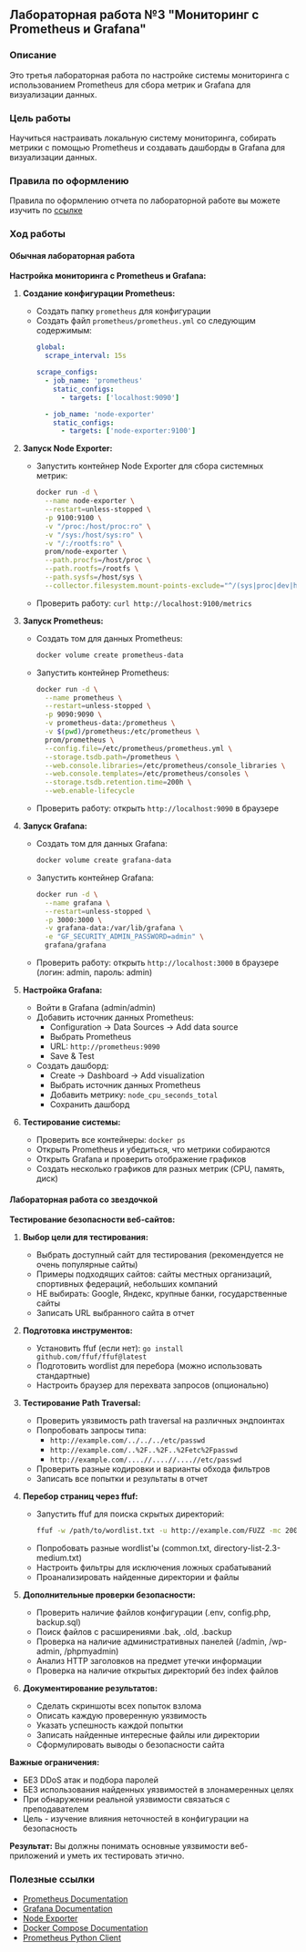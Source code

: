 ## Лабораторная работа №3 "Мониторинг с Prometheus и Grafana"
### Описание
Это третья лабораторная работа по настройке системы мониторинга с использованием Prometheus для сбора метрик и Grafana для визуализации данных.

### Цель работы
Научиться настраивать локальную систему мониторинга, собирать метрики с помощью Prometheus и создавать дашборды в Grafana для визуализации данных.

### Правила по оформлению

Правила по оформлению отчета по лабораторной работе вы можете изучить по [ссылке](../reportdesign.md)

### Ход работы

#### Обычная лабораторная работа

**Настройка мониторинга с Prometheus и Grafana:**

1. **Создание конфигурации Prometheus:**
   - Создать папку `prometheus` для конфигурации
   - Создать файл `prometheus/prometheus.yml` со следующим содержимым:
     ```yaml
     global:
       scrape_interval: 15s
     
     scrape_configs:
       - job_name: 'prometheus'
         static_configs:
           - targets: ['localhost:9090']
     
       - job_name: 'node-exporter'
         static_configs:
           - targets: ['node-exporter:9100']
     ```

2. **Запуск Node Exporter:**
   - Запустить контейнер Node Exporter для сбора системных метрик:
     ```bash
     docker run -d \
       --name node-exporter \
       --restart=unless-stopped \
       -p 9100:9100 \
       -v "/proc:/host/proc:ro" \
       -v "/sys:/host/sys:ro" \
       -v "/:/rootfs:ro" \
       prom/node-exporter \
       --path.procfs=/host/proc \
       --path.rootfs=/rootfs \
       --path.sysfs=/host/sys \
       --collector.filesystem.mount-points-exclude="^/(sys|proc|dev|host|etc)($$|/)"
     ```
   - Проверить работу: `curl http://localhost:9100/metrics`

3. **Запуск Prometheus:**
   - Создать том для данных Prometheus:
     ```bash
     docker volume create prometheus-data
     ```
   - Запустить контейнер Prometheus:
     ```bash
     docker run -d \
       --name prometheus \
       --restart=unless-stopped \
       -p 9090:9090 \
       -v prometheus-data:/prometheus \
       -v $(pwd)/prometheus:/etc/prometheus \
       prom/prometheus \
       --config.file=/etc/prometheus/prometheus.yml \
       --storage.tsdb.path=/prometheus \
       --web.console.libraries=/etc/prometheus/console_libraries \
       --web.console.templates=/etc/prometheus/consoles \
       --storage.tsdb.retention.time=200h \
       --web.enable-lifecycle
     ```
   - Проверить работу: открыть `http://localhost:9090` в браузере

4. **Запуск Grafana:**
   - Создать том для данных Grafana:
     ```bash
     docker volume create grafana-data
     ```
   - Запустить контейнер Grafana:
     ```bash
     docker run -d \
       --name grafana \
       --restart=unless-stopped \
       -p 3000:3000 \
       -v grafana-data:/var/lib/grafana \
       -e "GF_SECURITY_ADMIN_PASSWORD=admin" \
       grafana/grafana
     ```
   - Проверить работу: открыть `http://localhost:3000` в браузере (логин: admin, пароль: admin)

5. **Настройка Grafana:**
   - Войти в Grafana (admin/admin)
   - Добавить источник данных Prometheus:
     - Configuration → Data Sources → Add data source
     - Выбрать Prometheus
     - URL: `http://prometheus:9090`
     - Save & Test
   - Создать дашборд:
     - Create → Dashboard → Add visualization
     - Выбрать источник данных Prometheus
     - Добавить метрику: `node_cpu_seconds_total`
     - Сохранить дашборд

6. **Тестирование системы:**
   - Проверить все контейнеры: `docker ps`
   - Открыть Prometheus и убедиться, что метрики собираются
   - Открыть Grafana и проверить отображение графиков
   - Создать несколько графиков для разных метрик (CPU, память, диск)

#### Лабораторная работа со звездочкой

**Тестирование безопасности веб-сайтов:**

1. **Выбор цели для тестирования:**
   - Выбрать доступный сайт для тестирования (рекомендуется не очень популярные сайты)
   - Примеры подходящих сайтов: сайты местных организаций, спортивных федераций, небольших компаний
   - НЕ выбирать: Google, Яндекс, крупные банки, государственные сайты
   - Записать URL выбранного сайта в отчет

2. **Подготовка инструментов:**
   - Установить ffuf (если нет): `go install github.com/ffuf/ffuf@latest`
   - Подготовить wordlist для перебора (можно использовать стандартные)
   - Настроить браузер для перехвата запросов (опционально)

3. **Тестирование Path Traversal:**
   - Проверить уязвимость path traversal на различных эндпоинтах
   - Попробовать запросы типа:
     - `http://example.com/../../../etc/passwd`
     - `http://example.com/..%2F..%2F..%2Fetc%2Fpasswd`
     - `http://example.com/....//....//....//etc/passwd`
   - Проверить разные кодировки и варианты обхода фильтров
   - Записать все попытки и результаты в отчет

4. **Перебор страниц через ffuf:**
   - Запустить ffuf для поиска скрытых директорий:
     ```bash
     ffuf -w /path/to/wordlist.txt -u http://example.com/FUZZ -mc 200,301,302,403
     ```
   - Попробовать разные wordlist'ы (common.txt, directory-list-2.3-medium.txt)
   - Настроить фильтры для исключения ложных срабатываний
   - Проанализировать найденные директории и файлы

5. **Дополнительные проверки безопасности:**
   - Проверить наличие файлов конфигурации (.env, config.php, backup.sql)
   - Поиск файлов с расширениями .bak, .old, .backup
   - Проверка на наличие административных панелей (/admin, /wp-admin, /phpmyadmin)
   - Анализ HTTP заголовков на предмет утечки информации
   - Проверка на наличие открытых директорий без index файлов

6. **Документирование результатов:**
   - Сделать скриншоты всех попыток взлома
   - Описать каждую проверенную уязвимость
   - Указать успешность каждой попытки
   - Записать найденные интересные файлы или директории
   - Сформулировать выводы о безопасности сайта

**Важные ограничения:**
- БЕЗ DDoS атак и подбора паролей
- БЕЗ использования найденных уязвимостей в злонамеренных целях
- При обнаружении реальной уязвимости связаться с преподавателем
- Цель - изучение влияния неточностей в конфигурации на безопасность

**Результат:** Вы должны понимать основные уязвимости веб-приложений и уметь их тестировать этично.


### Полезные ссылки

- [Prometheus Documentation](https://prometheus.io/docs/)
- [Grafana Documentation](https://grafana.com/docs/)
- [Node Exporter](https://github.com/prometheus/node_exporter)
- [Docker Compose Documentation](https://docs.docker.com/compose/)
- [Prometheus Python Client](https://github.com/prometheus/client_python)

